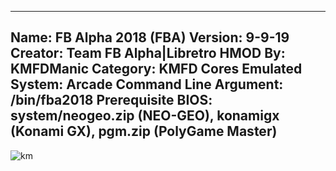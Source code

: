 -----------------------
Name: FB Alpha 2018 (FBA)
Version: 9-9-19
Creator: Team FB Alpha|Libretro
HMOD By: KMFDManic
Category: KMFD Cores
Emulated System: Arcade
Command Line Argument: /bin/fba2018
Prerequisite BIOS: system/neogeo.zip (NEO-GEO), konamigx (Konami GX), pgm.zip (PolyGame Master)
-----------------------
![km](https://i.imgur.com/7b8zoWE.png)
